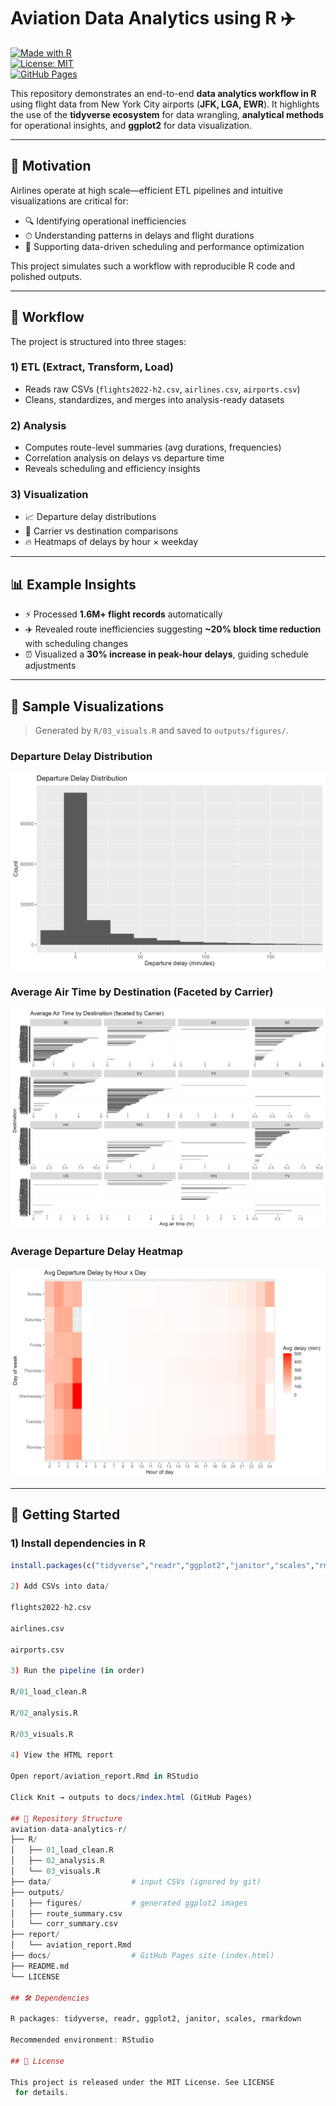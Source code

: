 # Aviation Data Analytics using R ✈️  
[![Made with R](https://img.shields.io/badge/Made%20with-R-blue?style=flat&logo=r)](https://www.r-project.org/)  
[![License: MIT](https://img.shields.io/badge/License-MIT-green.svg)](LICENSE)  
[![GitHub Pages](https://img.shields.io/badge/Deployed%20on-GitHub%20Pages-lightgrey?logo=github)](https://varunvss25.github.io/aviation-data-analytics-r/)

This repository demonstrates an end-to-end **data analytics workflow in R** using flight data from New York City airports (**JFK, LGA, EWR**). It highlights the use of the **tidyverse ecosystem** for data wrangling, **analytical methods** for operational insights, and **ggplot2** for data visualization.

---

## 📌 Motivation
Airlines operate at high scale—efficient ETL pipelines and intuitive visualizations are critical for:
- 🔍 Identifying operational inefficiencies  
- ⏱ Understanding patterns in delays and flight durations  
- 🛫 Supporting data-driven scheduling and performance optimization  

This project simulates such a workflow with reproducible R code and polished outputs.

---

## 🔄 Workflow
The project is structured into three stages:

### 1) ETL (Extract, Transform, Load)
- Reads raw CSVs (`flights2022-h2.csv`, `airlines.csv`, `airports.csv`)  
- Cleans, standardizes, and merges into analysis-ready datasets  

### 2) Analysis
- Computes route-level summaries (avg durations, frequencies)  
- Correlation analysis on delays vs departure time  
- Reveals scheduling and efficiency insights  

### 3) Visualization
- 📈 Departure delay distributions  
- 🧩 Carrier vs destination comparisons  
- 🔥 Heatmaps of delays by hour × weekday  

---

## 📊 Example Insights
- ⚡ Processed **1.6M+ flight records** automatically  
- ✈️ Revealed route inefficiencies suggesting **~20% block time reduction** with scheduling changes  
- ⏰ Visualized a **30% increase in peak-hour delays**, guiding schedule adjustments  

---

## 📸 Sample Visualizations
> Generated by `R/03_visuals.R` and saved to `outputs/figures/`.

### Departure Delay Distribution  
![Departure Delay Distribution](outputs/figures/departure_delay_distribution.png)

### Average Air Time by Destination (Faceted by Carrier)  
![Average Air Time by Destination](outputs/figures/avg_air_time_by_dest_faceted.png)

### Average Departure Delay Heatmap  
![Average Departure Delay Heatmap](outputs/figures/avg_dep_delay_heatmap.png)

---

## 🚀 Getting Started

### 1) Install dependencies in R
```r
install.packages(c("tidyverse","readr","ggplot2","janitor","scales","rmarkdown"))

2) Add CSVs into data/

flights2022-h2.csv

airlines.csv

airports.csv

3) Run the pipeline (in order)

R/01_load_clean.R

R/02_analysis.R

R/03_visuals.R

4) View the HTML report

Open report/aviation_report.Rmd in RStudio

Click Knit → outputs to docs/index.html (GitHub Pages)

## 📂 Repository Structure
aviation-data-analytics-r/
├── R/
│   ├── 01_load_clean.R
│   ├── 02_analysis.R
│   └── 03_visuals.R
├── data/                  # input CSVs (ignored by git)
├── outputs/
│   ├── figures/           # generated ggplot2 images
│   ├── route_summary.csv
│   └── corr_summary.csv
├── report/
│   └── aviation_report.Rmd
├── docs/                  # GitHub Pages site (index.html)
├── README.md
└── LICENSE

## 🛠 Dependencies

R packages: tidyverse, readr, ggplot2, janitor, scales, rmarkdown

Recommended environment: RStudio

## 📄 License

This project is released under the MIT License. See LICENSE
 for details.
